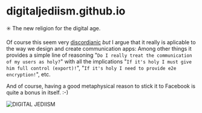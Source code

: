 # digitaljediism.github.io
:eight_spoked_asterisk: The new religion for the digital age.

Of course this seem very [discordianic](http://en.wikipedia.org/wiki/Discordianism) *but* I argue that it really is 
aplicable to the way we design and create communication apps:
Among other things it provides a simple line of reasoning "`Do I really treat the communication of my users as holy?`" with all the implications "`If it's holy I must give him full control (export)!`", "`If it's holy I need to provide e2e encryption!`", etc.

And of course, having a good metaphysical reason to stick it to Facebook is quite a bonus in itself. :-)

![DIGITAL JEDIISM](https://avatars1.githubusercontent.com/u/11433761?v=3&s=200)
